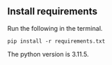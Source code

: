 ## Install requirements
Run the following in the terminal.
```
pip install -r requirements.txt
```

The python version is 3.11.5.